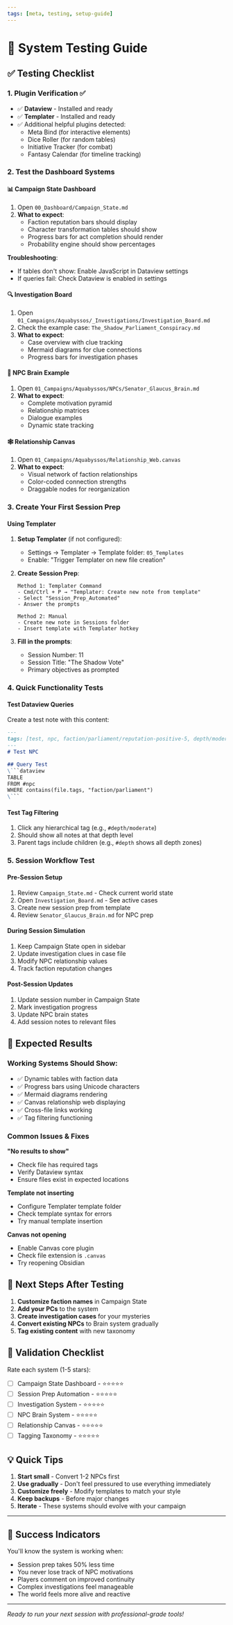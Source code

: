 ```yaml
---
tags: [meta, testing, setup-guide]
---
```


# 🧪 System Testing Guide

## ✅ Testing Checklist

### 1. Plugin Verification ✅
- ✅ **Dataview** - Installed and ready
- ✅ **Templater** - Installed and ready
- ✅ Additional helpful plugins detected:
  - Meta Bind (for interactive elements)
  - Dice Roller (for random tables)
  - Initiative Tracker (for combat)
  - Fantasy Calendar (for timeline tracking)

### 2. Test the Dashboard Systems

#### 📊 Campaign State Dashboard
1. Open `00_Dashboard/Campaign_State.md`
2. **What to expect**:
   - Faction reputation bars should display
   - Character transformation tables should show
   - Progress bars for act completion should render
   - Probability engine should show percentages

**Troubleshooting**:
- If tables don't show: Enable JavaScript in Dataview settings
- If queries fail: Check Dataview is enabled in settings

#### 🔍 Investigation Board
1. Open `01_Campaigns/Aquabyssos/_Investigations/Investigation_Board.md`
2. Check the example case: `The_Shadow_Parliament_Conspiracy.md`
3. **What to expect**:
   - Case overview with clue tracking
   - Mermaid diagrams for clue connections
   - Progress bars for investigation phases

#### 🧠 NPC Brain Example
1. Open `01_Campaigns/Aquabyssos/NPCs/Senator_Glaucus_Brain.md`
2. **What to expect**:
   - Complete motivation pyramid
   - Relationship matrices
   - Dialogue examples
   - Dynamic state tracking

#### 🕸️ Relationship Canvas
1. Open `01_Campaigns/Aquabyssos/Relationship_Web.canvas`
2. **What to expect**:
   - Visual network of faction relationships
   - Color-coded connection strengths
   - Draggable nodes for reorganization

### 3. Create Your First Session Prep

#### Using Templater
1. **Setup Templater** (if not configured):
   - Settings → Templater → Template folder: `05_Templates`
   - Enable: "Trigger Templater on new file creation"

2. **Create Session Prep**:
   ```
   Method 1: Templater Command
   - Cmd/Ctrl + P → "Templater: Create new note from template"
   - Select "Session_Prep_Automated"
   - Answer the prompts
   
   Method 2: Manual
   - Create new note in Sessions folder
   - Insert template with Templater hotkey
   ```

3. **Fill in the prompts**:
   - Session Number: 11
   - Session Title: "The Shadow Vote"
   - Primary objectives as prompted

### 4. Quick Functionality Tests

#### Test Dataview Queries
Create a test note with this content:
```markdown
---
tags: [test, npc, faction/parliament/reputation-positive-5, depth/moderate]
---
# Test NPC

## Query Test
\```dataview
TABLE 
FROM #npc
WHERE contains(file.tags, "faction/parliament")
\```
```

#### Test Tag Filtering
1. Click any hierarchical tag (e.g., `#depth/moderate`)
2. Should show all notes at that depth level
3. Parent tags include children (e.g., `#depth` shows all depth zones)

### 5. Session Workflow Test

#### Pre-Session Setup
1. Review `Campaign_State.md` - Check current world state
2. Open `Investigation_Board.md` - See active cases
3. Create new session prep from template
4. Review `Senator_Glaucus_Brain.md` for NPC prep

#### During Session Simulation
1. Keep Campaign State open in sidebar
2. Update investigation clues in case file
3. Modify NPC relationship values
4. Track faction reputation changes

#### Post-Session Updates
1. Update session number in Campaign State
2. Mark investigation progress
3. Update NPC brain states
4. Add session notes to relevant files

## 🎯 Expected Results

### Working Systems Should Show:
- ✅ Dynamic tables with faction data
- ✅ Progress bars using Unicode characters
- ✅ Mermaid diagrams rendering
- ✅ Canvas relationship web displaying
- ✅ Cross-file links working
- ✅ Tag filtering functioning

### Common Issues & Fixes

**"No results to show"**
- Check file has required tags
- Verify Dataview syntax
- Ensure files exist in expected locations

**Template not inserting**
- Configure Templater template folder
- Check template syntax for errors
- Try manual template insertion

**Canvas not opening**
- Enable Canvas core plugin
- Check file extension is `.canvas`
- Try reopening Obsidian

## 🚀 Next Steps After Testing

1. **Customize faction names** in Campaign State
2. **Add your PCs** to the system
3. **Create investigation cases** for your mysteries
4. **Convert existing NPCs** to Brain system gradually
5. **Tag existing content** with new taxonomy

## 📝 Validation Checklist

Rate each system (1-5 stars):
- [ ] Campaign State Dashboard - ⭐⭐⭐⭐⭐
- [ ] Session Prep Automation - ⭐⭐⭐⭐⭐
- [ ] Investigation System - ⭐⭐⭐⭐⭐
- [ ] NPC Brain System - ⭐⭐⭐⭐⭐
- [ ] Relationship Canvas - ⭐⭐⭐⭐⭐
- [ ] Tagging Taxonomy - ⭐⭐⭐⭐⭐

## 💡 Quick Tips

1. **Start small** - Convert 1-2 NPCs first
2. **Use gradually** - Don't feel pressured to use everything immediately
3. **Customize freely** - Modify templates to match your style
4. **Keep backups** - Before major changes
5. **Iterate** - These systems should evolve with your campaign

---

## 🎉 Success Indicators

You'll know the system is working when:
- Session prep takes 50% less time
- You never lose track of NPC motivations
- Players comment on improved continuity
- Complex investigations feel manageable
- The world feels more alive and reactive

---

*Ready to run your next session with professional-grade tools!*